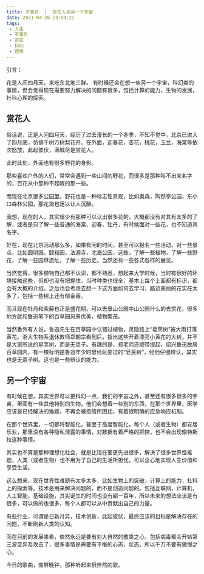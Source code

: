 ```yaml
---
title: 不辜负  |  赏花人与另一个宇宙
date: 2021-04-26 23:59:21
tags: 
 - 人生
 - 不辜负
 - 赏花
 - 科幻
 - 理想
---
```


引言：

花是人间四月天，来吃东北地三鲜。
有时候还会在想一些另一个宇宙，科幻类的事情，但会觉得现在需要努力解决的问题有很多，包括计算的能力，生物的发展，社科心理的探索。

## 赏花人

俗话说，正是人间四月天，经历了过去漫长的一个冬季，不知不觉中，北京已进入了四月底，仿佛千树万树梨花开。在外面，迎春花，杏花，桃花，玉兰，海棠等依次怒放，此起彼伏，满城尽是赏花人。

此时此刻，外面也有很多野花的身影。

那些喜欢户外的人们，常常会遇到一些山间的野花，而很多是那种叫不出来名字的，百花从中那种不起眼的那一些。

而现在北京很多公园里，野花也是一种标志性景观，比如奥森，陶然亭公园，东小口森林公园，那花海也足以让人沉醉。

我想，现在的人，其实很少有那种可以认出很多花的，大概都没有对其有太多的了解，或者是只了解一些普通的海棠、迎春、牡丹，有时候面对一些花，也不知道其名字。

好在，现在北京活动那么多，如果有闲的时间，甚至可以报名一些活动，对一些景点，比如圆明园，颐和园，法源寺，北海公园，这些，了解一些植物，了解一些野花，了解一些园林遗址，了解一些历史。当然还有一些各式各样的展览。

当然觉得，很多植物自己都不认识，都不熟悉，想起来大学时候，当时有很好的环境接触这些，但却也没有把握住，当时种类也很全，基本上每个上面都有标识，都会有大概的介绍，之后也会考虑去想一下这方面如何去学习，路边美丽的花实在太多了，包括一些树上还有郁金香。

而且现在牡丹和紫藤也正是盛花期，可以去景山公园中山公园什么的去赏花，很多地方就和鲁迅笔下的百草园风景优美，植物繁茂。

当然番外有人说，鲁迅先生在百草园中认错过植物，灵隐路上“皂荚树”被大雨打落黄花。浙大生物系退休教师郑朝宗看到后，指出这些开着漂亮小黄花的大树，并不是大家所说的皂荚树，而是无患子。有趣的是，郑老师还顺带提起，绍兴鲁迅故居百草园内，有一棵标明是鲁迅年少时曾经玩耍过的“皂荚树”，经他仔细辨认，其实也是无患子树。这也是一些辨认的能力。

## 另一个宇宙

有时候在想，其实世界可以更科幻一点，我们的宇宙之外，甚至还有很多很多的宇宙，里面有一些其他特别的生物，他们会想着一些别的东西，在那个世界里，医学应该是已经解决的难题，不再会被疫情所困扰，有着很明确的应急响应机制。

在那个世界里，一切都将智能化，甚至于高度智能化，每个人（或者生物）都安居乐业，那里没有各种隐私泄露的事情，对数据有着严格的把控，也不会出现像特斯拉这种事情。

其实也不算是那种理想化社会，就是比现在要更先进很多，解决了很多世界性难题，人类（或者生物）也不用为了自己的生活所担忧，可以全心地实现人生价值和享受生活。

这么想来，现在世界性难题有太多太多，比如生物上的突破，计算上的能力，社科上的探索等。技术是用来解决问题的，而不是创造问题的。包括互联网，计算机，人工智能，基础设施，其实诞生的时间也没有超一百年，所以未来的想法应该是有很多，可以做的也很多，每个人都可以从中贡献出自己的力量。

有些行业，可谓是日新月异，技术创新，此起彼伏，最终应该的目标是解决存在的问题，不断刷新人类的认知。

而在目前的发展来看，依然永远是要有对大自然的敬畏之心，包括病毒都会开始第三波变异及攻击了，很多事情是需要有平衡的心态，状态，所以千万不要有傲慢之心。

今日的歌曲，南屏晚钟，那种听起来很自然的歌。
